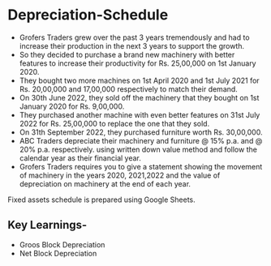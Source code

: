 # Depreciation-Schedule
* Grofers Traders grew over the past 3 years tremendously and had to increase their production in the next 3 years to support the growth.
* So they decided to purchase a brand new machinery with better features to increase their productivity for Rs. 25,00,000 on 1st January 2020.
* They bought two more machines on 1st April 2020 and 1st July 2021 for Rs. 20,00,000 and 17,00,000 respectively to match their demand.
* On 30th June 2022, they sold off the machinery that they bought on 1st January 2020 for Rs. 9,00,000.
* They purchased another machine with even better features on 31st July 2022 for Rs. 25,00,000 to replace the one that they sold.
* On 31th September 2022, they purchased furniture worth Rs. 30,00,000. 
* ABC Traders depreciate their machinery and furniture @ 15% p.a. and @ 20% p.a. respectively. using written down value method and follow the calendar year as their financial year. 
* Grofers Traders requires you to give a statement showing the movement of machinery in the years 2020, 2021,2022 and the value of depreciation on machinery at the end of each year.

Fixed assets schedule is prepared using Google Sheets.
## Key Learnings-
* Groos Block Depreciation
* Net Block Depreciation
